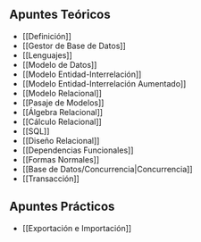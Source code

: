 ## Apuntes Teóricos

- [[Definición]]
- [[Gestor de Base de Datos]]
- [[Lenguajes]]
- [[Modelo de Datos]]
- [[Modelo Entidad-Interrelación]]
- [[Modelo Entidad-Interrelación Aumentado]]
- [[Modelo Relacional]]
- [[Pasaje de Modelos]]
- [[Álgebra Relacional]]
- [[Cálculo Relacional]]
- [[SQL]]
- [[Diseño Relacional]]
- [[Dependencias Funcionales]]
- [[Formas Normales]]
- [[Base de Datos/Concurrencia|Concurrencia]]
- [[Transacción]]

## Apuntes Prácticos

- [[Exportación e Importación]]
